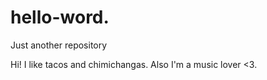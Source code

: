 # hello-word.
Just another repository

Hi!
I like tacos and chimichangas. Also I'm a music lover <3.
